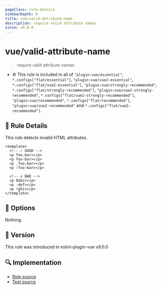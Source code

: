 ```yaml
---
pageClass: rule-details
sidebarDepth: 0
title: vue/valid-attribute-name
description: require valid attribute names
since: v9.0.0
---
```


# vue/valid-attribute-name

> require valid attribute names

- :gear: This rule is included in all of `"plugin:vue/essential"`, `*.configs["flat/essential"]`, `"plugin:vue/vue2-essential"`, `*.configs["flat/vue2-essential"]`, `"plugin:vue/strongly-recommended"`, `*.configs["flat/strongly-recommended"]`, `"plugin:vue/vue2-strongly-recommended"`, `*.configs["flat/vue2-strongly-recommended"]`, `"plugin:vue/recommended"`, `*.configs["flat/recommended"]`, `"plugin:vue/vue2-recommended"` and `*.configs["flat/vue2-recommended"]`.

## :book: Rule Details

This rule detects invalid HTML attributes.

<eslint-code-block :rules="{'vue/valid-attribute-name': ['error']}">

```vue
<template>
  <!-- ✓ GOOD -->
  <p foo.bar></p>
  <p foo-bar></p>
  <p _foo.bar></p>
  <p :foo-bar></p>

  <!-- ✗ BAD -->
  <p 0abc></p>
  <p -def></p>
  <p !ghi></p>
</template>
```

</eslint-code-block>

## :wrench: Options

Nothing.

## :rocket: Version

This rule was introduced in eslint-plugin-vue v9.0.0

## :mag: Implementation

- [Rule source](https://github.com/vuejs/eslint-plugin-vue/blob/master/lib/rules/valid-attribute-name.js)
- [Test source](https://github.com/vuejs/eslint-plugin-vue/blob/master/tests/lib/rules/valid-attribute-name.js)
